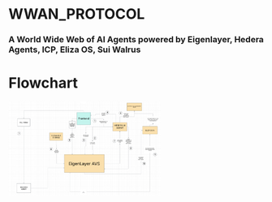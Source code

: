 # WWAN_PROTOCOL

### A World Wide Web of AI Agents powered by Eigenlayer, Hedera Agents, ICP, Eliza OS, Sui Walrus

# Flowchart
<img src="./flowchart.png" alt="Flowchart" width="300"/>
